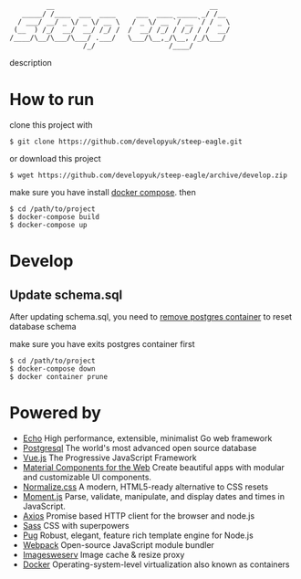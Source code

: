 
```
         __                                      __   
   _____/ /____  ___  ____     ___  ____ _____ _/ /__ 
  / ___/ __/ _ \/ _ \/ __ \   / _ \/ __ `/ __ `/ / _ \
 (__  ) /_/  __/  __/ /_/ /  /  __/ /_/ / /_/ / /  __/
/____/\__/\___/\___/ .___/   \___/\__,_/\__, /_/\___/ 
                  /_/                  /____/
```
description
# How to run

clone this project with

```
$ git clone https://github.com/developyuk/steep-eagle.git
```

or download this project

```
$ wget https://github.com/developyuk/steep-eagle/archive/develop.zip
```

make sure you have install [docker compose](https://docs.docker.com/compose/install/#install-compose). then

```
$ cd /path/to/project
$ docker-compose build
$ docker-compose up
```

# Develop

## Update schema.sql

After updating schema.sql, you need to [remove postgres container]((https://gist.github.com/bastman/5b57ddb3c11942094f8d0a97d461b430)) to reset database schema

make sure you have exits postgres container first

```
$ cd /path/to/project
$ docker-compose down
$ docker container prune
```

# Powered by

- [Echo](https://echo.labstack.com/) High performance, extensible, minimalist Go web framework
- [Postgresql](https://www.postgresql.org/) The world's most advanced open source database
- [Vue.js](https://vuejs.org/) The Progressive JavaScript Framework
- [Material Components for the Web](https://material.io/components/web/) Create beautiful apps with modular and customizable UI components.
- [Normalize.css](https://necolas.github.io/normalize.css/) A modern, HTML5-ready alternative to CSS resets
- [Moment.js](http://momentjs.com/) Parse, validate, manipulate, and display dates and times in JavaScript.
- [Axios](https://github.com/axios/axios) Promise based HTTP client for the browser and node.js
- [Sass](http://sass-lang.com/) CSS with superpowers
- [Pug](https://pugjs.org/api/getting-started.html) Robust, elegant, feature rich template engine for Node.js 
- [Webpack](https://webpack.js.org/) Open-source JavaScript module bundler
- [Imagesweserv](https://images.weserv.nl/) Image cache & resize proxy
- [Docker](https://www.docker.com/) Operating-system-level virtualization also known as containers
